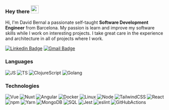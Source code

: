 ### Hey there <img src="https://media.giphy.com/media/hvRJCLFzcasrR4ia7z/giphy.gif" width="25px">

Hi, I'm David Bernal a passionate self-taught **Software Development Engineer** from Barcelona. My passion is learn and improve my software skills while I work on interesting projects.
I take great care in the experience and architecture in all of projects where I work.

[![Linkedin Badge](https://img.shields.io/badge/-davidbernal-blue?style=flat-square&logo=Linkedin&logoColor=white&link=https://www.linkedin.com/in/carlos-ferrao-a09469b7/)](https://www.linkedin.com/in/dbernall/)
[![Gmail Badge](https://img.shields.io/badge/-dbl1987@gmail.com-c14438?style=flat-square&logo=Gmail&logoColor=white&link=mailto:dbl1987@gmail.com)](mailto:dbl1987@gmail.com)

### Languages

![JS](https://img.shields.io/badge/-JavaScript-000?&logo=JavaScript)
![TS](https://img.shields.io/badge/-TypeScript-000?&logo=TypeScript)
![ClojureScript](https://img.shields.io/badge/-Clojure-000?&logo=Clojure)
![Golang](https://img.shields.io/badge/-Go-000?&logo=Go)

### Technologies

![Vue](https://img.shields.io/badge/vuejs-000?style=flat-square&logo=vuedotjs&logoColor=42b883)
![Nuxt](https://img.shields.io/badge/nuxtjs-000?style=flat-square&logo=nuxtdotjs&logoColor=42b883)
![Angular](https://img.shields.io/badge/angular-000?style=flat-square&logo=angular&logoColor=red)
![Docker](https://img.shields.io/badge/-Docker-000?&logo=Docker)
![Linux](https://img.shields.io/badge/-Linux-000?&logo=Linux)
![Node](https://img.shields.io/static/v1?style=flat-square&message=Node.js&color=000&logo=Node.js&logoColor=339933&label=)
![TailwindCSS](https://img.shields.io/badge/tailwindcss-000?style=flat-square&logo=tailwind-css&logoColor=cyan)
![React](https://img.shields.io/badge/-React-000?&logo=React)
![npm](https://img.shields.io/badge/-npm-000?&logo=npm)
![Yarn](https://img.shields.io/badge/yarn-000?style=flat-square&logo=yarn&logoColor=blue)
![MongoDB](https://img.shields.io/badge/-MongoDB-000?&logo=mongodb)
![SQL](https://img.shields.io/badge/-SQL-000?&logo=MySQL)
![Jest](https://img.shields.io/badge/-jest-000?&logo=jest&logoColor=red)
![eslint](https://img.shields.io/badge/-eslint-000?&logo=eslint&logoColor=8957e5)
![GitHubActions](https://img.shields.io/badge/-GitHubActions-000?&logo=github-actions)
